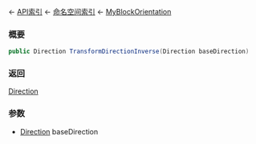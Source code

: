 ← [API索引](Api-Index) ← [命名空间索引](Namespace-Index) ← [MyBlockOrientation](VRageMath.MyBlockOrientation)

### 概要

```csharp
public Direction TransformDirectionInverse(Direction baseDirection)
```

### 返回

[Direction](VRageMath.Base6Directions+Direction)

### 参数

* [Direction](VRageMath.Base6Directions+Direction) baseDirection
